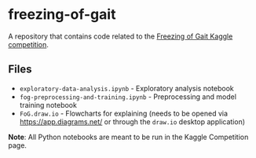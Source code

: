 # freezing-of-gait
A repository that contains code related to the [Freezing of Gait Kaggle competition](https://www.kaggle.com/competitions/tlvmc-parkinsons-freezing-gait-prediction/).

## Files
-   `exploratory-data-analysis.ipynb` - Exploratory analysis notebook
-   `fog-preprocessing-and-training.ipynb` - Preprocessing and model training notebook
-   `FoG.draw.io` - Flowcharts for explaining (needs to be opened via https://app.diagrams.net/ or through the `draw.io` desktop application)
  
**Note**: All Python notebooks are meant to be run in the Kaggle Competition page.
